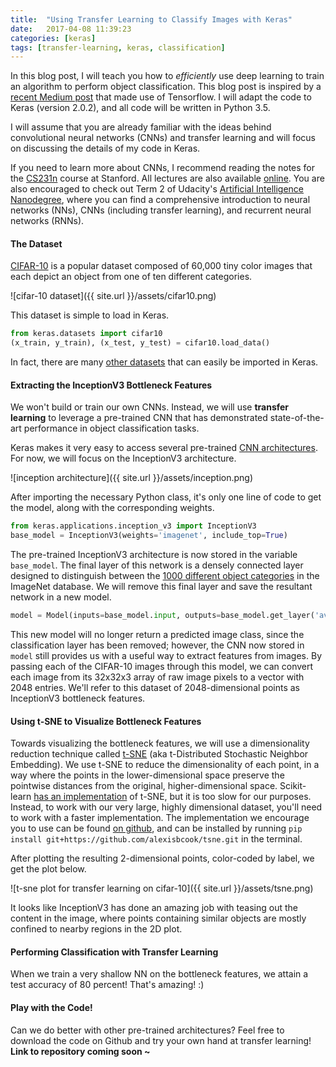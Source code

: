 ```yaml
---
title:  "Using Transfer Learning to Classify Images with Keras"
date:   2017-04-08 11:39:23
categories: [keras] 
tags: [transfer-learning, keras, classification]
---
```


In this blog post, I will teach you how to _efficiently_ use deep learning to train an algorithm to perform object classification.  This blog post is inspired by a [recent Medium post](https://medium.com/@st553/using-transfer-learning-to-classify-images-with-tensorflow-b0f3142b9366) that made use of Tensorflow.  I will adapt the code to Keras (version 2.0.2), and all code will be written in Python 3.5.  

I will assume that you are already familiar with the ideas behind convolutional neural networks (CNNs) and transfer learning and will focus on discussing the details of my code in Keras. 

If you need to learn more about CNNs, I recommend reading the notes for the [CS231n](http://cs231n.github.io/convolutional-networks/) course at Stanford.  All lectures are also available [online](https://www.youtube.com/watch?v=LxfUGhug-iQ&list=PLkt2uSq6rBVctENoVBg1TpCC7OQi31AlC&index=7).  You are also encouraged to check out Term 2 of Udacity's [Artificial Intelligence Nanodegree](https://www.udacity.com/course/artificial-intelligence-nanodegree--nd889), where you can find a comprehensive introduction to neural networks (NNs), CNNs (including transfer learning), and recurrent neural networks (RNNs).

#### The Dataset

[CIFAR-10](https://www.cs.toronto.edu/~kriz/cifar.html) is a popular dataset composed of 60,000 tiny color images that each depict an object from one of ten different categories.

![cifar-10 dataset]({{ site.url }}/assets/cifar10.png)

This dataset is simple to load in Keras.
``` python
from keras.datasets import cifar10
(x_train, y_train), (x_test, y_test) = cifar10.load_data()
```

In fact, there are many [other datasets](https://keras.io/datasets/) that can easily be imported in Keras.

#### Extracting the InceptionV3 Bottleneck Features

We won't build or train our own CNNs.  Instead, we will use __transfer learning__ to leverage a pre-trained CNN that has demonstrated state-of-the-art performance in object classification tasks. 

Keras makes it very easy to access several pre-trained [CNN architectures](https://keras.io/applications/).  For now, we will focus on the InceptionV3 architecture. 

![inception architecture]({{ site.url }}/assets/inception.png)

After importing the necessary Python class, it's only one line of code to get the model, along with the corresponding weights.

``` python
from keras.applications.inception_v3 import InceptionV3
base_model = InceptionV3(weights='imagenet', include_top=True)
```

The pre-trained InceptionV3 architecture is now stored in the variable `base_model`.  The final layer of this network is a densely connected layer designed to distinguish between the [1000 different object categories](https://gist.github.com/yrevar/942d3a0ac09ec9e5eb3a) in the ImageNet database.  We will remove this final layer and save the resultant network in a new model.  

``` python
model = Model(inputs=base_model.input, outputs=base_model.get_layer('avg_pool').output)
```

This new model will no longer return a predicted image class, since the classification layer has been removed; however, the CNN now stored in `model` still provides us with a useful way to extract features from images.  By passing each of the CIFAR-10 images through this model, we can convert each image from its 32x32x3 array of raw image pixels to a vector with 2048 entries.  We'll refer to this dataset of 2048-dimensional points as InceptionV3 bottleneck features.  

#### Using t-SNE to Visualize Bottleneck Features

Towards visualizing the bottleneck features, we will use a dimensionality reduction technique called [t-SNE](http://distill.pub/2016/misread-tsne/) (aka t-Distributed Stochastic Neighbor Embedding).  We use t-SNE to reduce the dimensionality of each point, in a way where the points in the lower-dimensional space preserve the pointwise distances from the original, higher-dimensional space.  Scikit-learn [has an implementation](http://scikit-learn.org/stable/modules/generated/sklearn.manifold.TSNE.html) of t-SNE, but it is too slow for our purposes.  Instead, to work with our very large, highly dimensional dataset, you'll need to work with a faster implementation.  The implementation we encourage you to use can be found [on github](https://github.com/alexisbcook/tsne), and can be installed by running `pip install git+https://github.com/alexisbcook/tsne.git` in the terminal.

After plotting the resulting 2-dimensional points, color-coded by label, we get the plot below.

![t-sne plot for transfer learning on cifar-10]({{ site.url }}/assets/tsne.png)

It looks like InceptionV3 has done an amazing job with teasing out the content in the image, where points containing similar objects are mostly confined to nearby regions in the 2D plot.

#### Performing Classification with Transfer Learning

When we train a very shallow NN on the bottleneck features, we attain a test accuracy of 80 percent!  That's amazing! :)

#### Play with the Code!

Can we do better with other pre-trained architectures?  Feel free to download the code on Github and try your own hand at transfer learning!  __Link to repository coming soon ~__